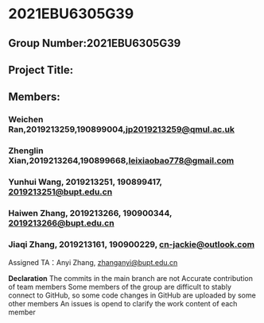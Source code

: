 # 2021EBU6305G39
## Group Number:2021EBU6305G39
## Project Title:
## Members:
### Weichen Ran,2019213259,190899004,jp2019213259@qmul.ac.uk
### Zhenglin Xian,2019213264,190899668,leixiaobao778@gmail.com
### Yunhui Wang, 2019213251, 190899417, 2019213251@bupt.edu.cn
### Haiwen Zhang, 2019213266, 190900344, 2019213266@bupt.edu.cn 
### Jiaqi Zhang, 2019213161, 190900229, cn-jackie@outlook.com
Assigned TA：Anyi Zhang, zhanganyi@bupt.edu.cn


**Declaration**
The commits in the main branch are not Accurate contribution of team members
Some members of the group are difficult to stably connect to GitHub, so some code changes in GitHub are uploaded by some other members
An issues is opend to clarify the work content of each member
